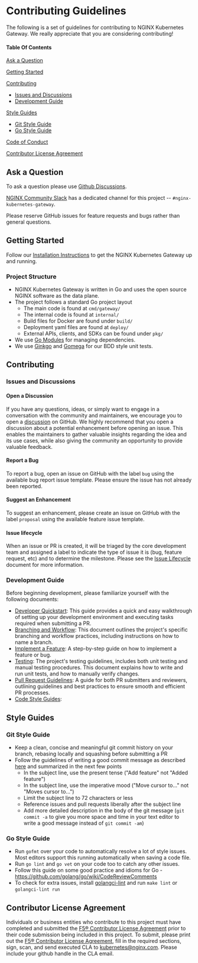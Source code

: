 # Contributing Guidelines

The following is a set of guidelines for contributing to NGINX Kubernetes Gateway. We really appreciate that you are
considering contributing!

#### Table Of Contents

[Ask a Question](#ask-a-question)

[Getting Started](#getting-started)

[Contributing](#contributing)

* [Issues and Discussions](#issues-and-discussions)
* [Development Guide](#development-guide)

[Style Guides](#style-guides)

* [Git Style Guide](#git-style-guide)
* [Go Style Guide](#go-style-guide)

[Code of Conduct](CODE_OF_CONDUCT.md)

[Contributor License Agreement](#contributor-license-agreement)

## Ask a Question

To ask a question please use [Github Discussions](https://github.com/nginxinc/nginx-kubernetes-gateway/discussions).

[NGINX Community Slack](https://community.nginx.org/joinslack) has a dedicated channel for this
project -- `#nginx-kubernetes-gateway`.

Please reserve GitHub issues for feature requests and bugs rather than general questions.

## Getting Started

Follow our [Installation Instructions](docs/installation.md) to get the NGINX Kubernetes Gateway up and running.

### Project Structure

* NGINX Kubernetes Gateway is written in Go and uses the open source NGINX software as the data plane.
* The project follows a standard Go project layout
    * The main code is found at `cmd/gateway/`
    * The internal code is found at `internal/`
    * Build files for Docker are found under `build/`
    * Deployment yaml files are found at `deploy/`
    * External APIs, clients, and SDKs can be found under `pkg/`
* We use [Go Modules](https://github.com/golang/go/wiki/Modules) for managing dependencies.
* We use [Ginkgo](https://onsi.github.io/ginkgo/) and [Gomega](https://onsi.github.io/gomega/) for our BDD style unit
  tests.

## Contributing

### Issues and Discussions

#### Open a Discussion

If you have any questions, ideas, or simply want to engage in a conversation with the community and maintainers, we
encourage you to open a [discussion](https://github.com/nginxinc/nginx-kubernetes-gateway/discussions) on GitHub. We
highly recommend that you open a discussion about a potential enhancement before opening an issue. This enables the
maintainers to gather valuable insights regarding the idea and its use cases, while also giving the community an
opportunity to provide valuable feedback.

#### Report a Bug

To report a bug, open an issue on GitHub with the label `bug` using the available bug report issue template. Please
ensure the issue has not already been reported.

#### Suggest an Enhancement

To suggest an enhancement, please create an issue on GitHub with the label `proposal` using the available feature issue
template.

#### Issue lifecycle

When an issue or PR is created, it will be triaged by the core development team and assigned a label to indicate the
type of issue it is (bug, feature request, etc) and to determine the milestone. Please see
the [Issue Lifecycle](ISSUE_LIFECYCLE.md) document for more information.

### Development Guide

Before beginning development, please familiarize yourself with the following documents:

- [Developer Quickstart](docs/developer/quickstart.md): This guide provides a quick and easy walkthrough of setting up
  your development environment and executing tasks required when submitting a PR.
- [Branching and Workflow](docs/developer/branching-and-workflow.md): This document outlines the project's specific
  branching and workflow practices, including instructions on how to name a branch.
- [Implement a Feature](docs/developer/implementing-a-feature.md): A step-by-step guide on how to implement a feature or
  bug.
- [Testing](docs/developer/testing.md): The project's testing guidelines, includes both unit testing and manual testing
  procedures. This document explains how to write and run unit tests, and how to manually verify changes.
- [Pull Request Guidelines](docs/developer/pull-request.md): A guide for both PR submitters and reviewers, outlining
  guidelines and best practices to ensure smooth and efficient PR processes.
- [Code Style Guides](docs/developer/code-style-guides.md): 

## Style Guides

### Git Style Guide

* Keep a clean, concise and meaningful git commit history on your branch, rebasing locally and squashing before
  submitting a PR
* Follow the guidelines of writing a good commit message as described [here](https://chris.beams.io/posts/git-commit/)
  and summarized in the next few points
    * In the subject line, use the present tense ("Add feature" not "Added feature")
    * In the subject line, use the imperative mood ("Move cursor to..." not "Moves cursor to...")
    * Limit the subject line to 72 characters or less
    * Reference issues and pull requests liberally after the subject line
    * Add more detailed description in the body of the git message (`git commit -a` to give you more space and time in
      your text editor to write a good message instead of `git commit -am`)

### Go Style Guide

* Run `gofmt` over your code to automatically resolve a lot of style issues. Most editors support this running
  automatically when saving a code file.
* Run `go lint` and `go vet` on your code too to catch any other issues.
* Follow this guide on some good practice and idioms for Go -  https://github.com/golang/go/wiki/CodeReviewComments
* To check for extra issues, install [golangci-lint](https://github.com/golangci/golangci-lint) and run `make lint`
  or `golangci-lint run`

## Contributor License Agreement

Individuals or business entities who contribute to this project must have completed and submitted
the [F5® Contributor License Agreement](F5ContributorLicenseAgreement.pdf) prior to their code submission being included
in this project. To submit, please print out the [F5® Contributor License Agreement](F5ContributorLicenseAgreement.pdf),
fill in the required sections, sign, scan, and send executed CLA to kubernetes@nginx.com. Please include your github
handle in the CLA email.
